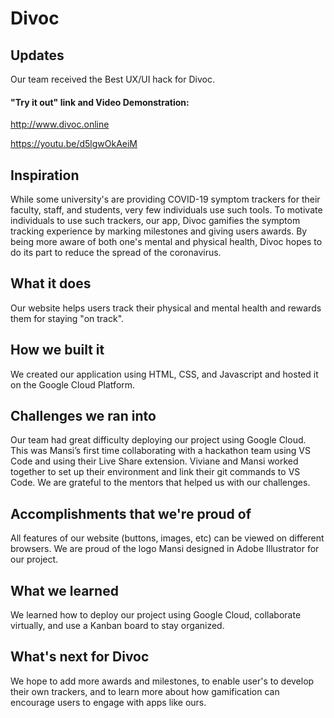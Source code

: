 

# Divoc

## Updates
Our team received the Best UX/UI hack for Divoc.

#### "Try it out" link and Video Demonstration:
http://www.divoc.online

https://youtu.be/d5lgwOkAeiM


## Inspiration
While some university's are providing COVID-19 symptom trackers for their faculty, staff, and students, very few individuals use such tools. To motivate individuals to use such trackers, our app, Divoc gamifies the symptom tracking experience by marking milestones and giving users awards. By being more aware of both one's mental and physical health, Divoc hopes to do its part to reduce the spread of the coronavirus. 

## What it does
Our website helps users track their physical and mental health and rewards them for staying "on track". 

## How we built it
We created our application using HTML, CSS, and Javascript and hosted it on the Google Cloud Platform.

## Challenges we ran into
Our team had great difficulty deploying our project using Google Cloud. This was Mansi’s first time collaborating with a hackathon team using VS Code and using their Live Share extension. Viviane and Mansi worked together to set up their environment and link their git commands to VS Code. We are grateful to the mentors that helped us with our challenges.

## Accomplishments that we're proud of
All features of our website (buttons, images, etc) can be viewed on different browsers.
We are proud of the logo Mansi designed in Adobe Illustrator for our project. 

## What we learned
We learned how to deploy our project using Google Cloud, collaborate virtually, and use a Kanban board to stay organized. 

## What's next for Divoc
We hope to add more awards and milestones, to enable user's to develop their own trackers, and to learn more about how gamification can encourage users to engage with apps like ours.
